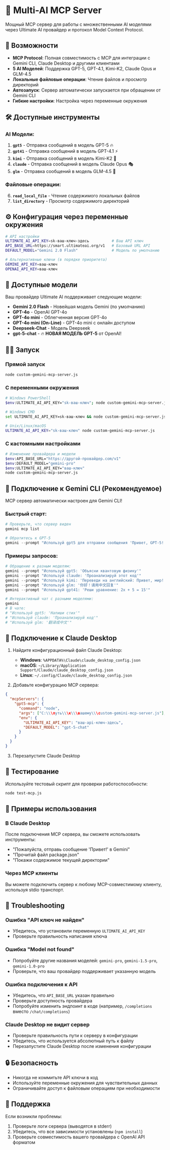 # 🚀 Multi-AI MCP Server

Мощный MCP сервер для работы с множественными AI моделями через Ultimate AI провайдер и протокол Model Context Protocol.

## 🔧 Возможности

- **MCP Protocol**: Полная совместимость с MCP для интеграции с Gemini CLI, Claude Desktop и другими клиентами
- **5 AI Моделей**: Поддержка GPT-5, GPT-4.1, Kimi-K2, Claude Opus и GLM-4.5
- **Локальные файловые операции**: Чтение файлов и просмотр директорий
- **Автозапуск**: Сервер автоматически запускается при обращении от Gemini CLI
- **Гибкие настройки**: Настройка через переменные окружения

## 🛠️ Доступные инструменты

### AI Модели:
1. **`gpt5`** - Отправка сообщений в модель GPT-5 🔥
2. **`gpt41`** - Отправка сообщений в модель GPT-4.1 ⚡
3. **`kimi`** - Отправка сообщений в модель Kimi-K2 🚀
4. **`claude`** - Отправка сообщений в модель Claude Opus 🎭
5. **`glm`** - Отправка сообщений в модель GLM-4.5 🤖

### Файловые операции:
6. **`read_local_file`** - Чтение содержимого локальных файлов  
7. **`list_directory`** - Просмотр содержимого директорий

## ⚙️ Конфигурация через переменные окружения

```bash
# API настройки
ULTIMATE_AI_API_KEY=sk-ваш-ключ-здесь          # Ваш API ключ
API_BASE_URL=https://smart.ultimateai.org/v1   # Базовый URL API
DEFAULT_MODEL="Gemini 2.0 Flash"               # Модель по умолчанию

# Альтернативные ключи (в порядке приоритета)
GEMINI_API_KEY=ваш-ключ
OPENAI_API_KEY=ваш-ключ
```

## 🤖 Доступные модели

Ваш провайдер Ultimate AI поддерживает следующие модели:
- **Gemini 2.0 Flash** - Новейшая модель Gemini (по умолчанию)
- **GPT-4o** - OpenAI GPT-4o
- **GPT-4o mini** - Облегченная версия GPT-4o
- **GPT-4o mini (On-Line)** - GPT-4o mini с онлайн доступом
- **Deepseek-Chat** - Модель Deepseek
- **gpt-5-chat** - 🔥 **НОВАЯ МОДЕЛЬ GPT-5** от OpenAI!

## 🏃‍♂️ Запуск

### Прямой запуск
```bash
node custom-gemini-mcp-server.js
```

### С переменными окружения
```bash
# Windows PowerShell
$env:ULTIMATE_AI_API_KEY="sk-ваш-ключ"; node custom-gemini-mcp-server.js

# Windows CMD  
set ULTIMATE_AI_API_KEY=sk-ваш-ключ && node custom-gemini-mcp-server.js

# Unix/Linux/macOS
ULTIMATE_AI_API_KEY="sk-ваш-ключ" node custom-gemini-mcp-server.js
```

### С кастомными настройками
```bash
# Изменение провайдера и модели
$env:API_BASE_URL="https://другой-провайдер.com/v1"
$env:DEFAULT_MODEL="gemini-pro"
$env:ULTIMATE_AI_API_KEY="ваш-ключ"
node custom-gemini-mcp-server.js
```

## 📡 Подключение к Gemini CLI (Рекомендуемое)

MCP сервер автоматически настроен для Gemini CLI!

### Быстрый старт:
```powershell
# Проверьте, что сервер виден
gemini mcp list

# Обратитесь к GPT-5
gemini --prompt "Используй gpt5 для отправки сообщения 'Привет, GPT-5!'"
```

### Примеры запросов:
```powershell
# Обращение к разным моделям:
gemini --prompt "Используй gpt5: 'Объясни квантовую физику'"
gemini --prompt "Используй claude: 'Проанализируй этот код'"
gemini --prompt "Используй kimi: 'Переведи на английский: Привет, мир!'"
gemini --prompt "Используй glm: '你好！请用中文回复'"
gemini --prompt "Используй gpt41: 'Реши уравнение: 2x + 5 = 15'"

# Интерактивный чат с разными моделями:
gemini
# В чате:
# "Используй gpt5: 'Напиши стих'"
# "Используй claude: 'Проанализируй код'"
# "Используй glm: '翻译成中文'"
```

## 🔗 Подключение к Claude Desktop

1. Найдите конфигурационный файл Claude Desktop:
   - **Windows**: `%APPDATA%\Claude\claude_desktop_config.json`
   - **macOS**: `~/Library/Application Support/Claude/claude_desktop_config.json`
   - **Linux**: `~/.config/Claude/claude_desktop_config.json`

2. Добавьте конфигурацию MCP сервера:
```json
{
  "mcpServers": {
    "gpt5-mcp": {
      "command": "node",
      "args": ["C:\\\путь\\\к\\\вашему\\\custom-gemini-mcp-server.js"],
      "env": {
        "ULTIMATE_AI_API_KEY": "ваш-api-ключ-здесь",
        "DEFAULT_MODEL": "gpt-5-chat"
      }
    }
  }
}
```

3. Перезапустите Claude Desktop

## 🧪 Тестирование

Используйте тестовый скрипт для проверки работоспособности:
```bash
node test-mcp.js
```

## 📝 Примеры использования

### В Claude Desktop
После подключения MCP сервера, вы сможете использовать инструменты:

- "Пожалуйста, отправь сообщение 'Привет!' в Gemini"
- "Прочитай файл package.json" 
- "Покажи содержимое текущей директории"

### Через MCP клиенты
Вы можете подключить сервер к любому MCP-совместимому клиенту, используя stdio транспорт.

## 🐛 Troubleshooting

### Ошибка "API ключ не найден"
- Убедитесь, что установили переменную `ULTIMATE_AI_API_KEY`
- Проверьте правильность написания ключа

### Ошибка "Model not found"
- Попробуйте другие названия моделей: `gemini-pro`, `gemini-1.5-pro`, `gemini-1.0-pro`
- Проверьте, что ваш провайдер поддерживает указанную модель

### Ошибка подключения к API
- Убедитесь, что `API_BASE_URL` указан правильно
- Проверьте доступность провайдера
- Попробуйте изменить эндпоинт в коде (например, `/completions` вместо `/chat/completions`)

### Claude Desktop не видит сервер
- Проверьте правильность пути к серверу в конфигурации
- Убедитесь, что используется абсолютный путь к файлу
- Перезапустите Claude Desktop после изменения конфигурации

## 🔒 Безопасность

- Никогда не коммитьте API ключи в код
- Используйте переменные окружения для чувствительных данных
- Ограничивайте доступ к файловым операциям при необходимости

## 📧 Поддержка

Если возникли проблемы:
1. Проверьте логи сервера (выводятся в stderr)
2. Убедитесь, что все зависимости установлены (`npm install`)
3. Проверьте совместимость вашего провайдера с OpenAI API форматом
